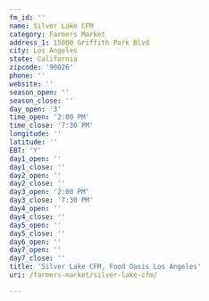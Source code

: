 ```yaml
---
fm_id: ''
name: Silver Lake CFM
category: Farmers Market
address_1: 15000 Griffith Park Blvd
city: Los Angeles
state: California
zipcode: '90026'
phone: ''
website: ''
season_open: ''
season_close: ''
day_open: '3'
time_open: '2:00 PM'
time_close: '7:30 PM'
longitude: ''
latitude: ''
EBT: 'Y'
day1_open: ''
day1_close: ''
day2_open: ''
day2_close: ''
day3_open: '2:00 PM'
day3_close: '7:30 PM'
day4_open: ''
day4_close: ''
day5_open: ''
day5_close: ''
day6_open: ''
day7_open: ''
day7_close: ''
title: 'Silver Lake CFM, Food Oasis Los Angeles'
uri: /farmers-market/silver-lake-cfm/

---
```

